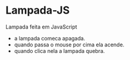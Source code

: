# Lampada-JS
Lampada feita em JavaScript
- a lampada comeca apagada.
- quando passa o mouse por cima ela acende.
- quando clica nela a lampada quebra.
